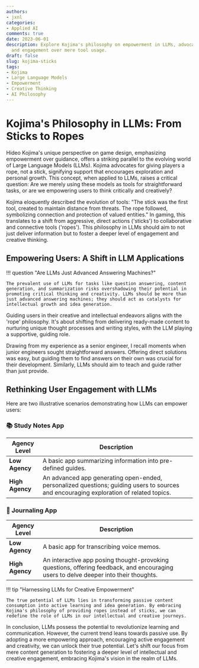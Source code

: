 ```yaml
---
authors:
- jxnl
categories:
- Applied AI
comments: true
date: 2023-06-01
description: Explore Kojima's philosophy on empowerment in LLMs, advocating creativity
  and engagement over mere tool usage.
draft: false
slug: kojima-sticks
tags:
- Kojima
- Large Language Models
- Empowerment
- Creative Thinking
- AI Philosophy
---
```


# Kojima's Philosophy in LLMs: From Sticks to Ropes

Hideo Kojima's unique perspective on game design, emphasizing empowerment over guidance, offers a striking parallel to the evolving world of Large Language Models (LLMs). Kojima advocates for giving players a rope, not a stick, signifying support that encourages exploration and personal growth. This concept, when applied to LLMs, raises a critical question: Are we merely using these models as tools for straightforward tasks, or are we empowering users to think critically and creatively?

<!-- more -->

Kojima eloquently described the evolution of tools: "The stick was the first tool, created to maintain distance from threats. The rope followed, symbolizing connection and protection of valued entities." In gaming, this translates to a shift from aggressive, direct actions ('sticks') to collaborative and connective tools ('ropes'). This philosophy in LLMs should aim to not just deliver information but to foster a deeper level of engagement and creative thinking.

## **Empowering Users: A Shift in LLM Applications**

!!! question "Are LLMs Just Advanced Answering Machines?"

    The prevalent use of LLMs for tasks like question answering, content generation, and summarization risks overshadowing their potential in promoting critical thinking and creativity. LLMs should be more than just advanced answering machines; they should act as catalysts for intellectual growth and idea generation.

Guiding users in their creative and intellectual endeavors aligns with the 'rope' philosophy. It's about shifting from delivering ready-made content to nurturing unique thought processes and writing styles, with the LLM playing a supportive, guiding role.

Drawing from my experience as a senior engineer, I recall moments when junior engineers sought straightforward answers. Offering direct solutions was easy, but guiding them to find answers on their own was crucial for their development. Similarly, LLMs should aim to teach and guide rather than just provide.

## **Rethinking User Engagement with LLMs**

Here are two illustrative scenarios demonstrating how LLMs can empower users:

### 📚 Study Notes App

| Agency Level    | Description                                                                                                                            |
| --------------- | -------------------------------------------------------------------------------------------------------------------------------------- |
| **Low Agency**  | A basic app summarizing information into pre-defined guides.                                                                           |
| **High Agency** | An advanced app generating open-ended, personalized questions; guiding users to sources and encouraging exploration of related topics. |

### 📔 Journaling App

| Agency Level    | Description                                                                                                                          |
| --------------- | ------------------------------------------------------------------------------------------------------------------------------------ |
| **Low Agency**  | A basic app for transcribing voice memos.                                                                                            |
| **High Agency** | An interactive app posing thought-provoking questions, offering feedback, and encouraging users to delve deeper into their thoughts. |

!!! tip "Harnessing LLMs for Creative Empowerment"

    The true potential of LLMs lies in transforming passive content consumption into active learning and idea generation. By embracing Kojima's philosophy of providing ropes instead of sticks, we can redefine the role of LLMs in our intellectual and creative journeys.

In conclusion, LLMs possess the potential to revolutionize learning and communication. However, the current trend leans towards passive use. By adopting a more empowering approach, encouraging active engagement and creativity, we can unlock their true potential. Let's shift our focus from mere content generation to fostering a deeper level of intellectual and creative engagement, embracing Kojima's vision in the realm of LLMs.